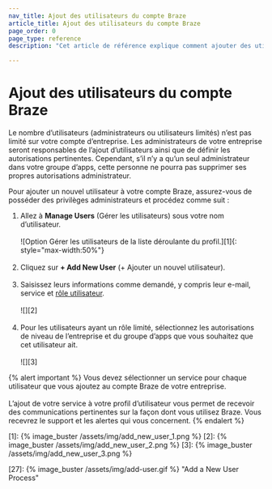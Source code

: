 ```yaml
---
nav_title: Ajout des utilisateurs du compte Braze
article_title: Ajout des utilisateurs du compte Braze
page_order: 0
page_type: reference
description: "Cet article de référence explique comment ajouter des utilisateurs à votre compte d’entreprise."

---
```


# Ajout des utilisateurs du compte Braze

Le nombre d’utilisateurs (administrateurs ou utilisateurs limités) n’est pas limité sur votre compte d’entreprise. Les administrateurs de votre entreprise seront responsables de l’ajout d’utilisateurs ainsi que de définir les autorisations pertinentes. Cependant, s’il n’y a qu’un seul administrateur dans votre groupe d’apps, cette personne ne pourra pas supprimer ses propres autorisations administrateur.

Pour ajouter un nouvel utilisateur à votre compte Braze, assurez-vous de posséder des privilèges administrateurs et procédez comme suit :

1. Allez à **Manage Users** (Gérer les utilisateurs) sous votre nom d’utilisateur.<br><br>![Option Gérer les utilisateurs de la liste déroulante du profil.][1]{: style="max-width:50%"}<br><br>
2. Cliquez sur **+ Add New User** (+ Ajouter un nouvel utilisateur).<br><br>
3. Saisissez leurs informations comme demandé, y compris leur e-mail, service et [rôle utilisateur]({{site.baseurl}}/user_guide/administrative/manage_your_braze_users/user_permissions/#editing-user-permissions).<br><br>![][2]<br><br>
4. Pour les utilisateurs ayant un rôle limité, sélectionnez les autorisations de niveau de l’entreprise et du groupe d’apps que vous souhaitez que cet utilisateur ait.<br><br>![][3]

{% alert important %}
Vous devez sélectionner un service pour chaque utilisateur que vous ajoutez au compte Braze de votre entreprise. <br><br>L’ajout de votre service à votre profil d’utilisateur vous permet de recevoir des communications pertinentes sur la façon dont vous utilisez Braze. Vous recevrez le support et les alertes qui vous concernent.
{% endalert %}

[1]: {% image_buster /assets/img/add_new_user_1.png %}
[2]: {% image_buster /assets/img/add_new_user_2.png %}
[3]: {% image_buster /assets/img/add_new_user_3.png %}

[27]: {% image_buster /assets/img/add-user.gif %} "Add a New User Process"
